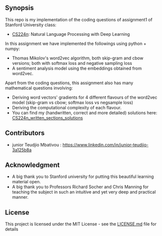 ## Synopsis

This repo is my implementation of the coding questions of assignment1 of Stanford University class:
- [CS224n](https://web.stanford.edu/class/cs224n/): Natural Language Processing with Deep Learning

In this assignment we have implemented the followings using python + numpy:
- Thomas Mikolov's word2vec algorithm, both skip-gram and cbow versions; both with softmax loss and negative sampling loss
- A sentiment analysis model using the embeddings obtained from word2vec.

Apart from the coding questions, this assignment also has many mathematical questions involving:
- Deriving word vectors' gradients for 4 different flavours of the word2vec model (skip-gram vs cbow;  softmax loss vs negsample loss)
- Deriving the computational complexity of each flavour.
- You can find my (handwritten, correct and more detailed) solutions here:  [CS224n_written_sections_solutions](https://github.com/junteudjio/stanford_NLP_CS224n_written_sections_solutions)


## Contributors

- junior Teudjio Mbativou : https://www.linkedin.com/in/junior-teudjio-3a125b8a


## Acknowledgment

- A big thank you to Stanford university for putting this beautiful learning material open.
- A big thank you to Professors Richard Socher and Chris Manning for teaching the subject in such an intuitive and yet very deep and practical manner.

## License

This project is licensed under the MIT License - see the [LICENSE.md](LICENSE.md) file for details
